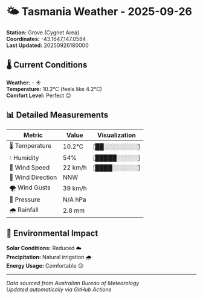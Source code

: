 # 🌤️ Tasmania Weather - 2025-09-26

**Station:** Grove (Cygnet Area)  
**Coordinates:** -43.1647,147.0584  
**Last Updated:** 20250926180000

## 🌡️ Current Conditions

**Weather:** - ☀️  
**Temperature:** 10.2°C (feels like 4.2°C)  
**Comfort Level:** Perfect 😌

## 📊 Detailed Measurements

| Metric | Value | Visualization |
|--------|-------|---------------|
| 🌡️ Temperature | 10.2°C | [██░░░░░░░░] |
| 💧 Humidity | 54% | [█████░░░░░] |
| 💨 Wind Speed | 22 km/h | [████░░░░░░] |
| 🧭 Wind Direction | NNW | |
| 🌪️ Wind Gusts | 39 km/h | |
| 🔽 Pressure | N/A hPa | |
| 🌧️ Rainfall | 2.8 mm | |

## 🌱 Environmental Impact

**Solar Conditions:** Reduced ☁️  
**Precipitation:** Natural irrigation 🌧️  
**Energy Usage:** Comfortable 😌

---
*Data sourced from Australian Bureau of Meteorology*  
*Updated automatically via GitHub Actions*
